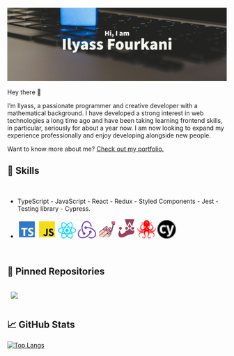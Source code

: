 [![Ilyass's GitHub Banner](./imgsAndSvgs/Ilyass.png)](https://github.com/Ilyass-shw)

Hey there 👋

I’m Ilyass, a passionate programmer and creative developer with a mathematical background. I have developed a strong interest in web technologies a long time ago and have been taking learning frontend skills, in particular, seriously for about a year now. I am now looking to expand my experience professionally and enjoy developing alongside new people.

Want to know more about me? [Check out my portfolio.](https://braydoncoyer.dev/)
<br>

## 💼 Skills
<br>

- TypeScript - JavaScript - React -  Redux -  Styled Components - Jest -  Testing library - Cypress.

- <img src="./imgsAndSvgs/file-type-typescript-official.svg" width='42px'/>  <img src="./imgsAndSvgs/file-type-js-official.svg" width='42px'/> <img src="./imgsAndSvgs/react.svg" width='42px'/> <img src="./imgsAndSvgs/redux.svg" width='42px'/> <img src="./imgsAndSvgs/file-type-styled.svg" width='42px'/> <img src="./imgsAndSvgs/jest.svg" width='42px'/>  <img src="./imgsAndSvgs/testinglibrary.svg" width='42px'/> <img src="./imgsAndSvgs/cypress%20(5).svg" width='42px'/> 


<br>

## 📌 Pinned Repositories

<a href="https://github.com/Ilyass-shw/Shw-shop">
  <img align="center" style="margin:1rem 0.5rem" src="https://github-readme-stats.vercel.app/api/pin/?username=Ilyass-shw&repo=Shw-shop&theme=midnight-purple&show_icons=true" />
</a>
<br>

## 📈 GitHub Stats

[![Top Langs](https://github-readme-stats.vercel.app/api/top-langs/?username=Ilyass-shw&theme=midnight-purple)](https://github.com/Ilyass-shw/Ilyass-shw)
